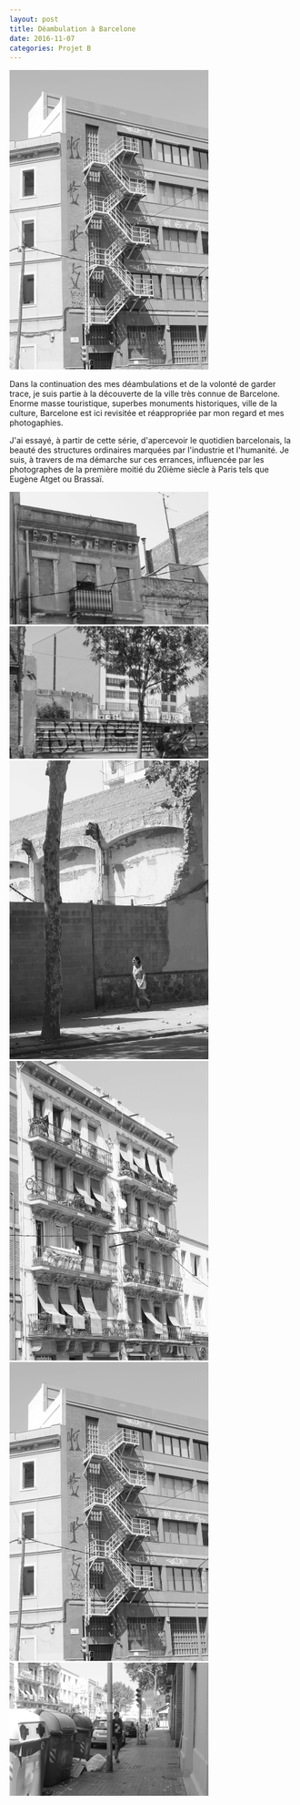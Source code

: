 ```yaml
---
layout: post
title: Déambulation à Barcelone
date: 2016-11-07
categories: Projet B
---
```


<img src="/images/fulls/b5.jpg" width="350"> 

Dans la continuation des mes déambulations et de la volonté de garder trace, je suis partie à la découverte de la ville très connue de Barcelone. Enorme masse touristique, superbes monuments historiques, ville de la culture, Barcelone est ici revisitée et réappropriée par mon regard et mes photogaphies.

J'ai essayé, à partir de cette série, d'apercevoir le quotidien barcelonais, la beauté des structures ordinaires marquées par
l'industrie et l'humanité. Je suis, à travers de ma démarche sur ces errances, influencée par les photographes de la première moitié du 20ième siècle à Paris tels
que Eugène Atget ou Brassaï. 

<img src="/images/fulls/b7.jpg" width="350">  <img src="/images/fulls/b2.jpg" width="350"> 
<img src="/images/fulls/b3.jpg" width="350">  <img src="/images/fulls/b4.jpg" width="350"> 
<img src="/images/fulls/b5.jpg" width="350">  <img src="/images/fulls/b6.jpg" width="350"> 

